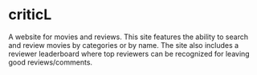 # criticL
A website for movies and reviews.  This site features the ability to search and review movies by categories or by name.  The site also includes a reviewer leaderboard where top reviewers can be recognized for leaving good reviews/comments.
